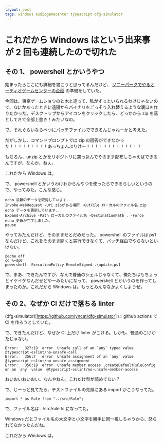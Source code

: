 ```yaml
---
layout: post
tags: windows audiogamecenter typescript dfg-simulator
---
```


# これだから Windows はという出来事が 2 回も連続したので切れた

## その 1、 powershell とかいうやつ

始まったらここにも詳細を書こうと思ってるんだけど、 [ソニーパークでやるオーディオゲームセンターの企画](https://www.ginzasonypark.jp/program/029/) の準備をしていた。

今回は、東京ゲームショウのと木と違って、私がずっといられるわけじゃないので、なにかあったときに遠隔からバイナリをごっそり入れ替えるような裏口を作りたかった。デスクトップからアイコンをクリックしたら、どっかから zip を落としてきて全部上書き！みたいなの。

で、それぐらいならべつにバッチファイルでできるんじゃねーかと考えた。

だがしかし、コマンドプロンプトでは zip の回答ができなかった！！！！！！！！！あっちょんぶりけー！！！！！！！！！！！！！

もちろん、unzip とかをリポジトリに突っ込んでそのまま配布しちゃえばできるんですが、なんか、ねぇ。

これだから Windows は。

で、 powershell とかいうわけわからんやつを使ったらできるらしいというので、やってみた。こんな感じ。

```
echo 最新のデータを取得しています...
Invoke-WebRequest -Uri zipがある場所 -OutFile ローカルのファイル名.zip
echo データを更新しています...
Expand-Archive -Path ローカルのファイル名 -DestinationPath . -Force
echo 更新が完了しました。
pause
```

やってみたんだけど、そのままだとだめだった。 powershell のファイルは ps1 なんだけど、これをそのまま開くと実行できなくて、バッチ経由でやらないといけない。

```
@echo off
cd %~dp0
powershell -ExecutionPolicy RemoteSigned .\update.ps1
```

で、まあ、できたんですが、なんで普通のシェルじゃなくて、俺たちはもちょっとイケイケなんだぜどやーみたいになって、 powershell とかいうのを作ってしまったのか。これだから Windows は。もっとみんななかよくしようぜ。

## その 2、なぜか CI だけで落ちる linter

(dfg-simulator)[https://github.com/yncat/dfg-simulator] に github actions で CI を作ろうとしていた。

で、できたんだけど、なぜか CI 上だけ linter がこける。しかも、普通のこけかたじゃない。

```
Error:   327:19  error  Unsafe call of an `any` typed value                              @typescript-eslint/no-unsafe-call
Error:   356:7   error  Unsafe assignment of an `any` value                              @typescript-eslint/no-unsafe-assignment
Error:   356:19  error  Unsafe member access .createDefaultRuleConfig on an `any` value  @typescript-eslint/no-unsafe-member-access
```

おいおいおいおい。なんやねん。これだけ型が読めてない？

で、じーっと見てたら、テストファイルの先頭にある import がこうなってた。

```
import * as Rule from "../src/Rule";
```

で、ファイル名は ../src/rule.ts になってた。

Windows だとファイル名の大文字と小文字を勝手に同一視しちゃうから、怒られてなかったんだね。

これだから Windows は。
